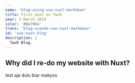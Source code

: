 ```yaml
---
name: 'blog-using-vue-nuxt-markdown'
title: First post on Twuh
year: 3 March 2019
color: '#8e7964'
trans: 'blog-usando-vue-nuxt-markdown'
id: 'vue-nuxt-blog'
description: |
  Twuh Blog.
---
```


## Why did I re-do my website with Nuxt?

test aja dulu biar makyos